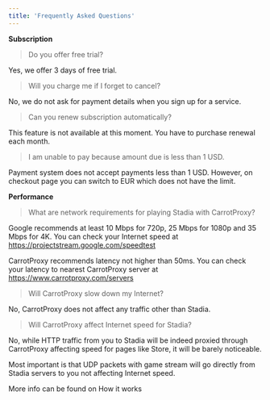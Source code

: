```yaml
---
title: 'Frequently Asked Questions'
---
```


**Subscription**

> Do you offer free trial?

Yes, we offer 3 days of free trial.

>Will you charge me if I forget to cancel?

No, we do not ask for payment details when you sign up for a service.

>Can you renew subscription automatically?

This feature is not available at this moment. You have to purchase renewal each month.

>I am unable to pay because amount due is less than 1 USD.

Payment system does not accept payments less than 1 USD. However, on checkout page you can switch to EUR which does not have the limit.

**Performance**

>What are network requirements for playing Stadia with CarrotProxy?

Google recommends at least 10 Mbps for 720p, 25 Mbps for 1080p and 35 Mbps for 4K. You can check your Internet speed at https://projectstream.google.com/speedtest

CarrotProxy recommends latency not higher than 50ms. You can check your latency to nearest CarrotProxy server at https://www.carrotproxy.com/servers


>Will CarrotProxy slow down my Internet?

No, CarrotProxy does not affect any traffic other than Stadia.

> Will CarrotProxy affect Internet speed for Stadia? 

No, while HTTP traffic from you to Stadia will be indeed proxied through CarrotProxy affecting speed for pages like Store, it will be barely noticeable.

Most important is that UDP packets with game stream will go directly from Stadia servers to you not affecting Internet speed.
 
More info can be found on How it works

